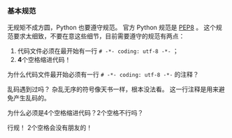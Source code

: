 ### 基本规范 ###
无规矩不成方圆，Python 也要遵守规范。
官方 Python 规范是 [PEP8](https://www.python.org/dev/peps/pep-0008/) 。
这个规范要求太细致，不要在意这些细节，目前需要遵守的规范有两点：

1. 代码文件必须在最开始有一行 ```# -*- coding: utf-8 -*-``` ；
2. **4**个空格缩进代码！

为什么代码文件最开始必须有一行 ```# -*- coding: utf-8 -*-``` 的注释？

乱码遇到过吗？
杂乱无序的符号像天书一样，根本没法看。
这一行注释是用来避免产生乱码的。

为什么必须是4个空格缩进代码？2个空格不行吗？

行规！
2个空格会没有朋友的！
